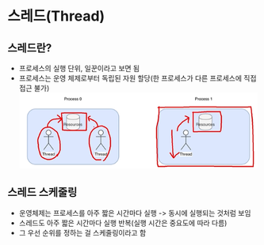 # 스레드(Thread)

## 스레드란?
- 프로세스의 실행 단위, 일꾼이라고 보면 됨
- 프로세스는 운영 체제로부터 독립된 자원 할당(한 프로세스가 다른 프로세스에 직접 접근 불가)
![alt text](image.png)


## 스레드 스케줄링
- 운영체제는 프로세스를 아주 짧은 시간마다 실행 -> 동시에 실행되는 것처럼 보임
- 스레드도 아주 짧은 시간마다 실행 반복(실행 시간은 중요도에 따라 다름)
- 그 우선 순위를 정하는 걸 스케줄링이라고 함